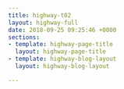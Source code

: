 ```yaml
---
title: highway-t02
layout: highway-full
date: 2018-09-25 09:25:46 +0000
sections:
- template: highway-page-title
  layout: highway-page-title
- template: highway-blog-layout
  layout: highway-blog-layout

---
```

